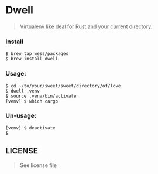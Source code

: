# Dwell
> Virtualenv like deal for Rust and your current directory.

### Install
```
$ brew tap wess/packages
$ brew install dwell
```

### Usage:
```
$ cd ~/to/your/sweet/sweet/directory/of/love
$ dwell .venv
$ source .venv/bin/activate
[venv] $ which cargo
```

### Un-usage:
```
[venv] $ deactivate
$
```

## LICENSE
> See license file
